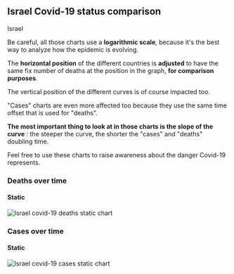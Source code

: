 ## Israel Covid-19 status comparison 

Israel



Be careful, all those charts use a **logarithmic scale**, because it's the best way to analyze how the epidemic is evolving.
 
The **horizontal position** of the different countries is **adjusted** to have the same fix number of deaths at the position in the graph, **for comparison purposes**.

The vertical position of the different curves is of course impacted too.

"Cases" charts are even more affected too because they use the same time offset that is used for "deaths".

**The most important thing to look at in those charts is the slope of the curve** : the steeper the curve, the shorter the "cases" and "deaths" doubling time.

Feel free to use these charts to raise awareness about the danger Covid-19 represents. 


 
### Deaths over time
 
#### Static
![Israel covid-19 deaths static chart](https://raw.githubusercontent.com/madlag/coronavirus_study/master/notebooks/graphs/2020-03-26/countries/Israel/2020-03-26_Israel_deaths.png "Israel covid-19 deaths static chart")   

 
### Cases over time
 
#### Static
![Israel covid-19 cases static chart](https://raw.githubusercontent.com/madlag/coronavirus_study/master/notebooks/graphs/2020-03-26/countries/Israel/2020-03-26_Israel_cases.png "Israel covid-19 cases static chart")   

